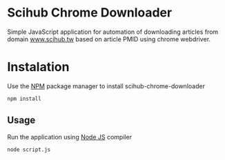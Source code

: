 # Scihub Chrome Downloader

Simple JavaScript application for automation of downloading articles from domain www.scihub.tw based on article PMID using chrome webdriver.

# Instalation

Use the [NPM](https://www.npmjs.com/) package manager to install scihub-chrome-downloader

```bash
npm install
```

## Usage

Run the application using [Node JS](https://nodejs.org/en/) compiler

```bash
node script.js
```
